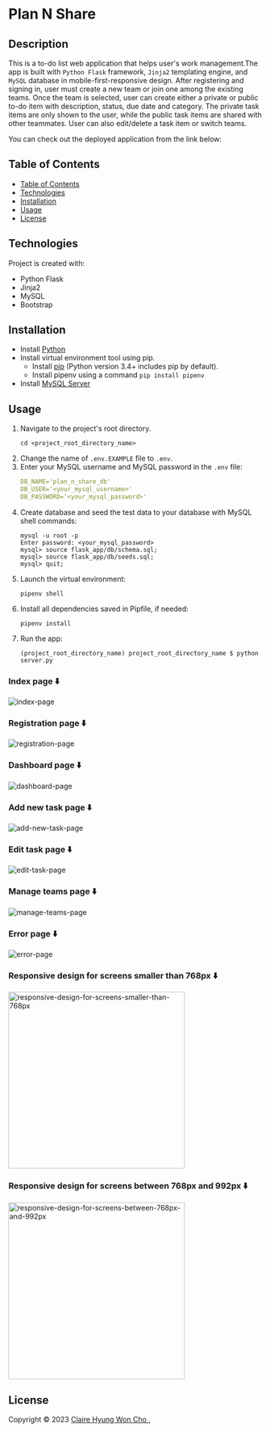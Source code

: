 <!-- omit in toc -->
# Plan N Share

<!-- omit in toc -->
## Description
This is a to-do list web application that helps user's work management.The app is built with `Python Flask` framework, `Jinja2` templating engine, and `MySQL` database in mobile-first-responsive design. After registering and signing in, user must create a new team or join one among the existing teams. Once the team is selected, user can create either a private or public to-do item with description, status, due date and category. The private task items are only shown to the user, while the public task items are shared with other teammates. User can also edit/delete a task item or switch teams.


You can check out the deployed application from the link below:



## Table of Contents

- [Table of Contents](#table-of-contents)
- [Technologies](#technologies)
- [Installation](#installation)
- [Usage](#usage)
- [License](#license)

## Technologies
Project is created with:
- Python Flask
- Jinja2
- MySQL
- Bootstrap

## Installation
- Install [Python](https://www.python.org/downloads/windows/)
- Install virtual environment tool using pip.
  - Install [pip](https://pypi.org/project/pip/) (Python version 3.4+ includes pip by default).
  - Install pipenv using a command `pip install pipenv`
- Install [MySQL Server](https://dev.mysql.com/doc/mysql-getting-started/en/#mysql-getting-started-installing)


## Usage
1. Navigate to the project's root directory.
    ```
    cd <project_root_directory_name>
    ```
2. Change the name of `.env.EXAMPLE` file to `.env`.
3. Enter your MySQL username and MySQL password in the `.env` file:
    ```yaml
    DB_NAME='plan_n_share_db'
    DB_USER='<your_mysql_username>'
    DB_PASSWORD='<your_mysql_password>'
    ```
4. Create database and seed the test data to your database with MySQL shell commands:
    ```
    mysql -u root -p
    Enter password: <your_mysql_password>
    mysql> source flask_app/db/schema.sql;
    mysql> source flask_app/db/seeds.sql;
    mysql> quit;
    ```
5. Launch the virtual environment:
    ```
    pipenv shell
    ```
6. Install all dependencies saved in Pipfile, if needed:
    ```
    pipenv install
    ```
7. Run the app:
    ```
    (project_root_directory_name) project_root_directory_name $ python server.py
    ```

<!-- omit in toc -->
### Index page ⬇️
<img alt="index-page" src="flask_app/static/images/screenshots/screenshot_index.jpeg">

<!-- omit in toc -->
### Registration page ⬇️
<img alt="registration-page" src="flask_app/static/images/screenshots/screenshot_register.jpeg">

<!-- omit in toc -->
### Dashboard page ⬇️
<img alt="dashboard-page" src="flask_app/static/images/screenshots/screenshot_dashboard.jpeg">

<!-- omit in toc -->
### Add new task page ⬇️
<img alt="add-new-task-page" src="flask_app/static/images/screenshots/screenshot_add_task.jpeg">

<!-- omit in toc -->
### Edit task page ⬇️
<img alt="edit-task-page" src="flask_app/static/images/screenshots/screenshot_edit_task.jpeg">

<!-- omit in toc -->
### Manage teams page ⬇️
<img alt="manage-teams-page" src="flask_app/static/images/screenshots/screenshot_manage_teams.jpeg">

<!-- omit in toc -->
### Error page ⬇️
<img alt="error-page" src="flask_app/static/images/screenshots/screenshot_error.jpeg">

<!-- omit in toc -->
### Responsive design for screens smaller than 768px ⬇️
<img width="350px" alt="responsive-design-for-screens-smaller-than-768px" src="flask_app/static/images/screenshots/screenshot_responsive_small.jpeg">

<!-- omit in toc -->
### Responsive design for screens between 768px and 992px ⬇️
<img width="350px" alt="responsive-design-for-screens-between-768px-and-992px" src="flask_app/static/images/screenshots/screenshot_responsive_medium.jpeg">


## License
Copyright © 2023 [Claire Hyung Won Cho ](https://github.com/clairehwcho),

